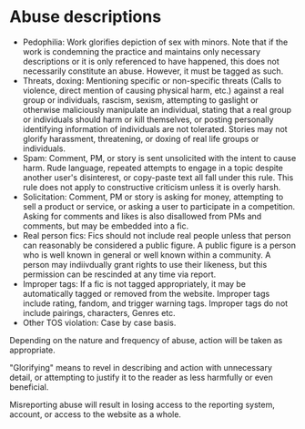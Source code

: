 # Abuse descriptions

- Pedophilia: Work glorifies depiction of sex with minors. Note that if the work is condemning the practice and maintains only necessary descriptions or it is only referenced to have happened, this does not necessarily constitute an abuse. However, it must be tagged as such.
- Threats, doxing: Mentioning specific or non-specific threats (Calls to violence, direct mention of causing physical harm, etc.) against a real group or individuals, rascism, sexism, attempting to gaslight or otherwise maliciously manipulate an individual, stating that a real group or individuals should harm or kill themselves, or posting personally identifying information of individuals are not tolerated. Stories may not glorify harassment, threatening, or doxing of real life groups or individuals.
- Spam: Comment, PM, or story is sent unsolicited with the intent to cause harm. Rude language, repeated attempts to engage in a topic despite another user's disinterest, or copy-paste text all fall under this rule. This rule does not apply to constructive criticism unless it is overly harsh.
- Solicitation: Comment, PM or story is asking for money, attempting to sell a product or service, or asking a user to participate in a competition. Asking for comments and likes is also disallowed from PMs and comments, but may be embedded into a fic. 
- Real person fics: Fics should not include real people unless that person can reasonably be considered a public figure. A public figure is a person who is well known in general or well known within a community. A person may indiivdually grant rights to use their likeness, but this permission can be rescinded at any time via report.
- Improper tags: If a fic is not tagged appropriately, it may be automatically tagged or removed from the website. Improper tags include rating, fandom, and trigger warning tags. Improper tags do not include pairings, characters, Genres etc. 
- Other TOS violation: Case by case basis.

Depending on the nature and frequency of abuse, action will be taken as appropriate.

"Glorifying" means to revel in describing and action with unnecessary detail, or attempting to justify it to the reader as less harmfully or even beneficial.

Misreporting abuse will result in losing access to the reporting system, account, or access to the website as a whole. 
